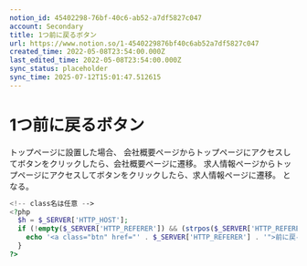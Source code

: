 ```yaml
---
notion_id: 45402298-76bf-40c6-ab52-a7df5827c047
account: Secondary
title: 1つ前に戻るボタン
url: https://www.notion.so/1-4540229876bf40c6ab52a7df5827c047
created_time: 2022-05-08T23:54:00.000Z
last_edited_time: 2022-05-08T23:54:00.000Z
sync_status: placeholder
sync_time: 2025-07-12T15:01:47.512615
---
```

# 1つ前に戻るボタン

トップページに設置した場合、
会社概要ページからトップページにアクセスしてボタンをクリックしたら、会社概要ページに遷移。
求人情報ページからトップページにアクセスしてボタンをクリックしたら、求人情報ページに遷移。
となる。
```php
<!-- class名は任意 -->
<?php
  $h = $_SERVER['HTTP_HOST'];
  if (!empty($_SERVER['HTTP_REFERER']) && (strpos($_SERVER['HTTP_REFERER'],$h) !== false)) {
    echo '<a class="btn" href="' . $_SERVER['HTTP_REFERER'] . '">前に戻る</a>';
  }
?>
```